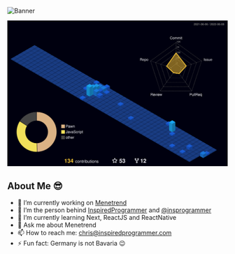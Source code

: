 ![Banner](https://github.com/ChristianLutzCL/ChristianLutzCL/blob/master/banner.gif)

![](./profile-3d-contrib/profile-night-view.svg)

## About Me 😎
- 🔭 I’m currently working on [Menetrend](https://menetrend.xyz)
- 🔭 I’m the person behind [InspiredProgrammer](https://inspiredprogrammer.com) and [@insprogrammer](https://www.instagram.com/insprogrammer/)
- 🌱 I’m currently learning Next, ReactJS and ReactNative
- 💬 Ask me about Menetrend
- 📫 How to reach me: chris@inspiredprogrammer.com
- ⚡ Fun fact: Germany is not Bavaria 😉



